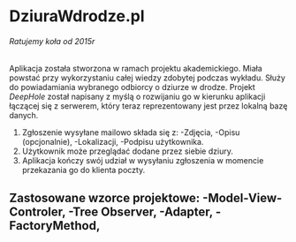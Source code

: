 ﻿# DziuraWdrodze.pl
###### Ratujemy koła od 2015r

Aplikacja została stworzona w ramach projektu akademickiego. Miała powstać przy wykorzystaniu całej wiedzy zdobytej podczas wykładu. Służy do powiadamiania wybranego odbiorcy o dziurze w drodze. Projekt *DeepHole* został napisany z myślą o rozwijaniu go w kierunku aplikacji łączącej się z serwerem, który teraz reprezentowany jest przez lokalną bazę danych.

1. Zgłoszenie wysyłane mailowo składa się z:
  -Zdjęcia,
  -Opisu (opcjonalnie),
  -Lokalizacji,
  -Podpisu użytkownika.
2. Użytkownik może przeglądać dodane przez siebie dziury.
3. Aplikacja kończy swój udział w wysyłaniu zgłoszenia w momencie przekazania go do klienta poczty.

Zastosowane wzorce projektowe:
-Model-View-Controler,
-Tree Observer,
-Adapter,
-FactoryMethod,
-